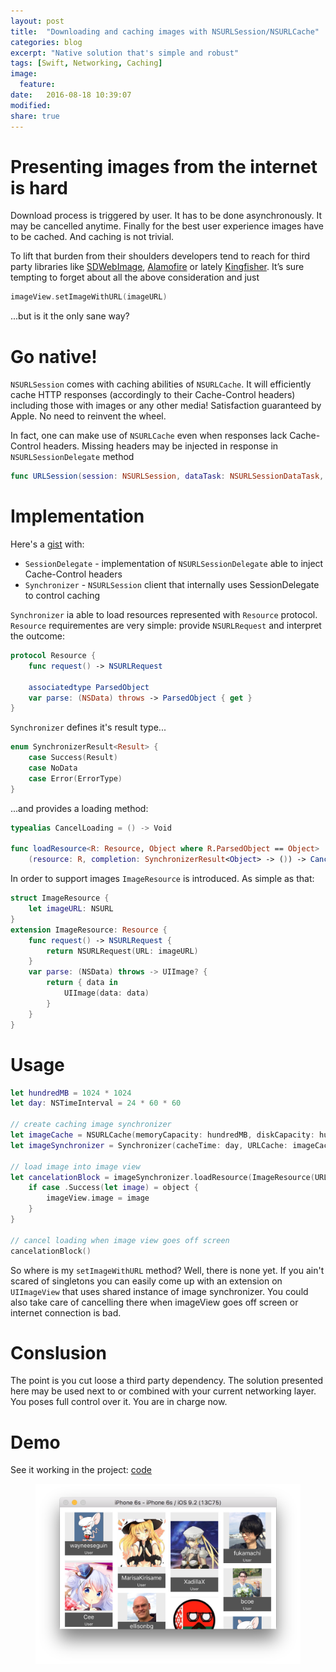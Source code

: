 ```yaml
---
layout: post
title:  "Downloading and caching images with NSURLSession/NSURLCache"
categories: blog
excerpt: "Native solution that's simple and robust"
tags: [Swift, Networking, Caching]
image:
  feature:
date:   2016-08-18 10:39:07
modified: 
share: true
---
```


# Presenting images from the internet is hard

Download process is triggered by user. It has to be done asynchronously. It may be cancelled anytime. Finally for the best user experience images have to be cached. And caching is not trivial.

To lift that burden from their shoulders developers tend to reach for third party libraries like [SDWebImage][sdwebimage], [Alamofire][alamofire] or lately [Kingfisher][kingfisher]. It’s sure tempting to forget about all the above consideration and just

``` swift
imageView.setImageWithURL(imageURL)
```

...but is it the only sane way?

# Go native!

`NSURLSession` comes with caching abilities of `NSURLCache`. It will efficiently cache HTTP responses (accordingly to their Cache-Control headers) including those with images or any other media! Satisfaction guaranteed by Apple. No need to reinvent the wheel.

In fact, one can make use of `NSURLCache` even when responses lack Cache-Control headers. Missing headers may be injected in response in `NSURLSessionDelegate` method  

```swift 
func URLSession(session: NSURLSession, dataTask: NSURLSessionDataTask, willCacheResponse proposedResponse: NSCachedURLResponse, completionHandler: (NSCachedURLResponse?) -> Void)
```

# Implementation

Here's a [gist][gist] with:

* `SessionDelegate` - implementation of `NSURLSessionDelegate` able to inject Cache-Control headers
* `Synchronizer` - `NSURLSession` client that internally uses SessionDelegate to control caching

`Synchronizer` ia able to load resources represented with `Resource` protocol. `Resource` requirementes are very simple: provide `NSURLRequest` and interpret the outcome:

```swift
protocol Resource {
    func request() -> NSURLRequest
    
    associatedtype ParsedObject
    var parse: (NSData) throws -> ParsedObject { get }
}
```

`Synchronizer` defines it's result type...

```swift
enum SynchronizerResult<Result> {
    case Success(Result)
    case NoData
    case Error(ErrorType)
}
```

...and provides a loading method:

```swift
typealias CancelLoading = () -> Void
    
func loadResource<R: Resource, Object where R.ParsedObject == Object>
    (resource: R, completion: SynchronizerResult<Object> -> ()) -> CancelLoading
```

In order to support images `ImageResource` is introduced. As simple as that:

```swift
struct ImageResource {
    let imageURL: NSURL
}
extension ImageResource: Resource {
    func request() -> NSURLRequest {
        return NSURLRequest(URL: imageURL)
    }
    var parse: (NSData) throws -> UIImage? {
        return { data in
            UIImage(data: data)
        }
    }
}
```

# Usage

```swift
let hundredMB = 1024 * 1024
let day: NSTimeInterval = 24 * 60 * 60

// create caching image synchronizer
let imageCache = NSURLCache(memoryCapacity: hundredMB, diskCapacity: hundredMB, diskPath: "images")
let imageSynchronizer = Synchronizer(cacheTime: day, URLCache: imageCache)

// load image into image view
let cancelationBlock = imageSynchronizer.loadResource(ImageResource(URL: imageURL)) { (object) in
    if case .Success(let image) = object {
        imageView.image = image
    }
}

// cancel loading when image view goes off screen
cancelationBlock()
```

So where is my `setImageWithURL` method? Well, there is none yet. If you ain't scared of singletons you can easily come up with an extension on `UIImageView` that uses shared instance of image synchronizer. You could also take care of cancelling there when imageView goes off screen or internet connection is bad.

# Conslusion

The point is you cut loose a third party dependency. The solution presented here may be used next to or combined with your current networking layer. You poses full control over it. You are in charge now.

# Demo

See it working in the project: [code][github]

<figure>
    <img src="/images/avatars.png" alt="image">
</figure> 

[github]: https://github.com/danielgarbien/PagedFeed
[gistSessionDelegate]: https://gist.github.com/danielgarbien/8e904b07c07110a502b3116576afaa64
[kingfisher]: https://github.com/onevcat/Kingfisher
[sdwebimage]: https://github.com/rs/SDWebImage
[alamofire]: https://github.com/Alamofire/Alamofire
[gist]: https://gist.github.com/danielgarbien/8e904b07c07110a502b3116576afaa64#file-sessiondelegate-swift